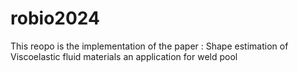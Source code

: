 # robio2024
This reopo is the implementation of the paper : Shape estimation of Viscoelastic fluid materials an application for weld pool
